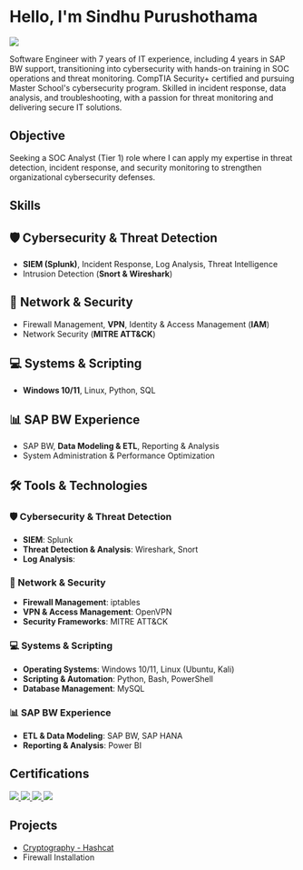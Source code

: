 # Hello, I'm Sindhu Purushothama
<a href="https://www.linkedin.com/in/sindhu-purushothama/"><img src="https://img.shields.io/badge/-LinkedIn-0072b1?&style=for-the-badge&logo=linkedin&logoColor=white" /></a>


Software Engineer with 7 years of IT experience, including 4 years in SAP BW support, transitioning into cybersecurity with hands-on training in SOC operations and threat monitoring. CompTIA Security+ certified and pursuing Master School's cybersecurity program. Skilled in incident response, data analysis, and troubleshooting, with a passion for threat monitoring and delivering secure IT solutions.

## Objective

Seeking a SOC Analyst (Tier 1) role where I can apply my expertise in threat detection, incident response, and security monitoring to strengthen organizational cybersecurity defenses.

## Skills

## 🛡️ Cybersecurity & Threat Detection
- **SIEM (Splunk)**, Incident Response, Log Analysis, Threat Intelligence  
- Intrusion Detection (**Snort & Wireshark**)

## 🔐 Network & Security
- Firewall Management, **VPN**, Identity & Access Management (**IAM**)  
- Network Security (**MITRE ATT&CK**)

## 💻 Systems & Scripting
- **Windows 10/11**, Linux, Python, SQL

## 📊 SAP BW Experience
- SAP BW, **Data Modeling & ETL**, Reporting & Analysis  
- System Administration & Performance Optimization

## 🛠️ Tools & Technologies

### 🛡️ Cybersecurity & Threat Detection
- **SIEM**: Splunk  
- **Threat Detection & Analysis**: Wireshark, Snort  
- **Log Analysis**:

### 🔐 Network & Security
- **Firewall Management**: iptables  
- **VPN & Access Management**: OpenVPN  
- **Security Frameworks**: MITRE ATT&CK  

### 💻 Systems & Scripting
- **Operating Systems**: Windows 10/11, Linux (Ubuntu, Kali)  
- **Scripting & Automation**: Python, Bash, PowerShell  
- **Database Management**: MySQL 

### 📊 SAP BW Experience
- **ETL & Data Modeling**: SAP BW, SAP HANA  
- **Reporting & Analysis**: Power BI  

## Certifications
<div>
    <a href="https://www.credly.com/badges/eb895969-fd0f-4d85-b400-bd27773df68e">
        <img src="https://img.shields.io/badge/-Security%2B-FF0000?&style=for-the-badge&logo=CompTIA&logoColor=white" />
    </a>
    <a href="https://www.coursera.org/account/accomplishments/specialization/certificate/6FDGY9X5X2XA">
        <img src="https://img.shields.io/badge/-Google%20Cybersecurity-4285F4?&style=for-the-badge&logo=Google&logoColor=white" />
    </a>
    <a href="https://www.coursera.org/account/accomplishments/specialization/certificate/KZCLBSF3YPRD">
        <img src="https://img.shields.io/badge/-Google%20IT-34A853?&style=for-the-badge&logo=Google&logoColor=white" />
    </a>
    <a href="https://www.credly.com/badges/1065aef4-777e-44ad-a8c3-ab4dc8cac1fb">
        <img src="https://img.shields.io/badge/-Intro%20to%20Cybersecurity-FF9900?&style=for-the-badge&logo=Cybersecurity&logoColor=white" />
    </a>
</div>

## Projects
- [Cryptography - Hashcat](https://github.com/Sindhu-Purushothama/Cryptography---Hashcat)
- Firewall Installation
